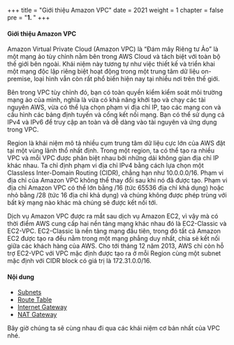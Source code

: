 +++
title = "Giới thiệu Amazon VPC"
date = 2021
weight = 1
chapter = false
pre = "<b>1. </b>"
+++

#### Giới thiệu Amazon VPC

Amazon Virtual Private Cloud (Amazon VPC) là “Đám mây Riêng tư Ảo” là một mạng ảo tùy chỉnh nằm bên trong AWS Cloud và tách biệt với toàn bộ thế giới bên ngoài. Khái niệm này tương tự như việc thiết kế và triển khai một mạng độc lập riêng biệt hoạt động trong một trung tâm dữ liệu on-premise, loại hình vẫn còn rất phổ biến hiện nay tại nhiều nơi trên thế giới.

Bên trong VPC tùy chỉnh đó, bạn có toàn quyền kiểm kiểm soát môi trường mạng ảo của mình, nghĩa là vừa có khả năng khởi tạo và chạy các tài nguyên AWS, vừa có thể lựa chọn phạm vi địa chỉ IP, tạo các mạng con và cấu hình các bảng định tuyến và cổng kết nối mạng. Bạn có thể sử dụng cả IPv4 và IPv6 để truy cập an toàn và dễ dàng vào tài nguyên và ứng dụng trong VPC. 

Region là khái niệm mô tả nhiều cụm trung tâm dữ liệu cực lớn của AWS đặt tại một vùng lãnh thổ nhất định. Trong một region, ta có thể tạo ra nhiều VPC và mỗi VPC được phân biệt nhau bởi những dải không gian địa chỉ IP khác nhau. Ta chỉ định phạm vi địa chỉ IPv4 bằng cách lựa chọn một Classless Inter-Domain Routing (CIDR), chẳng hạn như 10.0.0.0/16. Phạm vi địa chỉ của Amazon VPC không thể thay đổi sau khi nó đã được tạo. Phạm vi địa chỉ Amazon VPC có thể lớn bằng /16 (tức 65536 địa chỉ khả dụng) hoặc nhỏ bằng /28 (tức 16 địa chỉ khả dụng) và chúng không được phép trùng với bất kỳ mạng nào khác mà chúng sẽ được kết nối tới.

Dịch vụ Amazon VPC được ra mắt sau dịch vụ Amazon EC2, vì vậy mà có thời điểm AWS cung cấp hai nền tảng mạng khác nhau đó là EC2-Classic và EC2-VPC. EC2-Classic là nền tảng mạng đầu tiên, trong đó tất cả Amazon EC2 được tạo ra đều nằm trong một mạng phẳng duy nhất, chia sẻ kết nối giữa các khách hàng của AWS. Cho tới tháng 12 năm 2013, AWS chỉ còn hỗ trợ EC2-VPC với VPC mặc định được tạo ra ở mỗi Region cùng một subnet mặc định với CIDR block có giá trị là 172.31.0.0/16.

#### Nội dung
- [Subnets](./1.1-subnets/)
- [Route Table](./1.2-route-table/)
- [Internet Gateway](./1.3-internetgateway/)
- [NAT Gateway](./1.4-natgateway/)

Bây giờ chúng ta sẽ cùng nhau đi qua các khái niệm cơ bản nhất của VPC nhé.
